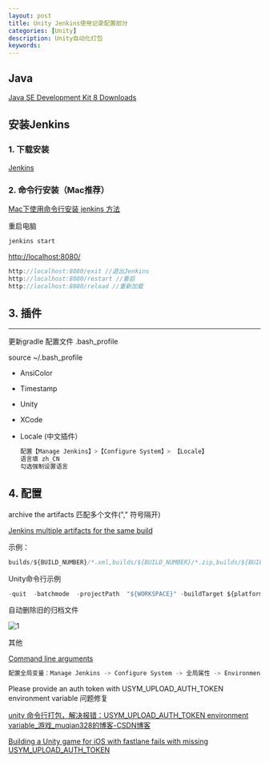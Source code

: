 ```yaml
---
layout: post
title: Unity Jenkins使用记录配置部分
categories: [Unity]
description: Unity自动化打包
keywords: 
---
```


## Java

[Java SE Development Kit 8 Downloads](https://www.oracle.com/technetwork/java/javase/downloads/jdk8-downloads-2133151.html)

## 安装Jenkins

### 1. 下载安装

[Jenkins](https://jenkins.io/zh/)

### 2. 命令行安装（Mac推荐）

[Mac下使用命令行安装 jenkins 方法](https://www.jianshu.com/p/5b5306a32fae)

重启电脑

```jsx
jenkins start
```

[http://localhost:8080/](http://localhost:8080/login?from=%2F)

```jsx
http://localhost:8080/exit //退出Jenkins
http://localhost:8080/restart //重启
http://localhost:8080/reload //重新加载
```

## 3. 插件

---

更新gradle 配置文件 .bash_profile

source ~/.bash_profile

- AnsiColor
- Timestamp
- Unity
- XCode
- Locale (中文插件）

    ```jsx
    配置【Manage Jenkins】>【Configure System】> 【Locale】
    语言填 zh_CN
    勾选强制设置语言
    ```

## 4. 配置

archive the artifacts 匹配多个文件("," 符号隔开)

[Jenkins multiple artifacts for the same build](https://stackoverflow.com/questions/32823684/jenkins-multiple-artifacts-for-the-same-build)

示例：

```jsx
builds/${BUILD_NUMBER}/*.xml,builds/${BUILD_NUMBER}/*.zip,builds/${BUILD_NUMBER}/**/*.zip,builds/${BUILD_NUMBER}/**/*.obb,builds/${BUILD_NUMBER}/**/build/outputs/apk/debug/*.apk,builds/${BUILD_NUMBER}/**/build/outputs/apk/release/*.apk
```

Unity命令行示例

```jsx
-quit  -batchmode  -projectPath  "${WORKSPACE}" -buildTarget ${platform} -executeMethod  GameBear.SmartBuild.Internal.SmartBuilderJenkins.Build -logFile "${WORKSPACE}/builds/${BUILD_NUMBER}/unity3d_defineSymbols.log"  -silent-crashes -bbBuildPath "${WORKSPACE}/builds/${BUILD_NUMBER}" -bbVersion ${version} -bbDevelopment ${development} -bbGenerateBundle ${generateBundle} -bbKeystoreName android_release.keystore -bbKeystorePass 123456 -bbIsSplit ${isObb} -bbIsBuildBundle ${isBuildBundle} -bbBundleVersion ${bundleVersion} -bbDisableGm ${disableGm} -bbEnableTuto ${enableTuto} -bbAutoLogin ${autoLogin} -bbPingServer ${pingServer} -bbEnableMusic ${enableMusic} -bbConfigName ${configName} -bbCdnType ${cdnType} cat unity.log | grep error
```

自动删除旧的归档文件

![1](https://539go.com/Img/Unity/Jenkins/1.png)

其他

[Command line arguments](https://docs.unity3d.com/Manual/CommandLineArguments.html)

```jsx
配置全局变量：Manage Jenkins -> Configure System -> 全局属性 -> Environment
```

Please provide an auth token with USYM_UPLOAD_AUTH_TOKEN environment variable 问题修复

[unity 命令行打包，解决报错：USYM_UPLOAD_AUTH_TOKEN environment variable_游戏_muqian328的博客-CSDN博客](https://blog.csdn.net/muqian328/article/details/102388521)

[Building a Unity game for iOS with fastlane fails with missing USYM_UPLOAD_AUTH_TOKEN](https://stackoverflow.com/questions/59637428/building-a-unity-game-for-ios-with-fastlane-fails-with-missing-usym-upload-auth)